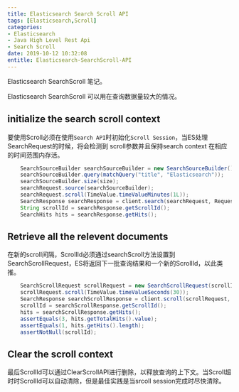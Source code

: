 ```yaml
---
title: Elasticsearch Search Scroll API
tags: [Elasticsearch,Scroll]
categories:
- Elasticsearch
- Java High Level Rest Api
- Search Scroll
date: 2019-10-12 10:32:08
entitle: Elasticsearch-SearchScroll-API
---
```


Elasticsearch SearchScroll 笔记。
<!--more-->

Elasticsearch SearchScroll 可以用在查询数据量较大的情况。

## initialize the search scroll context

要使用Scroll必须在使用`Search API`时初始化`Scroll Session`，当ES处理SearchRequest的时候，将会检测到 scroll参数并且保持search context 在相应的时间范围内存活。

```java
    SearchSourceBuilder searchSourceBuilder = new SearchSourceBuilder();
    searchSourceBuilder.query(matchQuery("title", "Elasticsearch"));
    searchSourceBuilder.size(size);
    searchRequest.source(searchSourceBuilder);
    searchRequest.scroll(TimeValue.timeValueMinutes(1L));
    SearchResponse searchResponse = client.search(searchRequest, RequestOptions.DEFAULT);
    String scrollId = searchResponse.getScrollId();
    SearchHits hits = searchResponse.getHits();
```


## Retrieve all the relevent documents

在新的scroll间隔，ScrollId必须通过searchScroll方法设置到SearchScrollRequest，ES将返回下一批查询结果和一个新的ScrollId，以此类推。


```java
    SearchScrollRequest scrollRequest = new SearchScrollRequest(scrollId);
    scrollRequest.scroll(TimeValue.timeValueSeconds(30));
    SearchResponse searchScrollResponse = client.scroll(scrollRequest, RequestOptions.DEFAULT);
    scrollId = searchScrollResponse.getScrollId();
    hits = searchScrollResponse.getHits();
    assertEquals(3, hits.getTotalHits().value);
    assertEquals(1, hits.getHits().length);
    assertNotNull(scrollId);
```

## Clear the scroll context

最后ScrollId可以通过ClearScrollAPI进行删除，以释放查询的上下文。当Scroll超时时ScrollId可以自动清除，但是最佳实践是当srcoll session完成时尽快清除。
